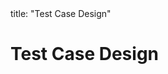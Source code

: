 <frontmatter>
title: "Test Case Design"
</frontmatter>

<link rel="stylesheet" href="{{baseUrl}}/css/textbook.css">

<div class="website-content" id="all">

<div id="title">

# Test Case Design
</div>
<div id="main">

<panel header="## Introduction" type="seamless" alt="introduction" expanded >
  <include src="introduction/index.md#main" />
</panel>

<panel header="## Equivalence Partitions" type="seamless" alt="equivalence partitions" expanded >
  <include src="equivalencePartitions/index.md#main" />
</panel>

<panel header="## Boundary Value Analysis" type="seamless" alt="boundary value analysis" expanded >
  <include src="boundaryValueAnalysis/index.md#main" />
</panel>

<panel header="## Combining Test Inputs" type="seamless" alt="combining test inputs" expanded >
  <include src="combiningTestInputs/index.md#main" />
</panel>

<panel header="## More" type="seamless" alt="more" expanded >
  <include src="more/index.md#main" />
</panel>

<panel header="## Summary" type="seamless" alt="summary" expanded >
  <include src="summary/index.md#main" />
</panel>

</div>

</div>
